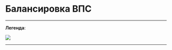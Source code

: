 ﻿# Балансировка ВПС

----------

**Легенда**:

![](topic:RepairMobile.RepairMobile.AddFiles.Легенда_ВПС.png)

----------